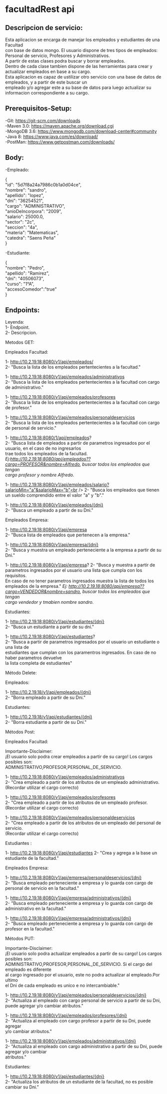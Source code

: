 # facultadRest api

## Descripcion de servicio:

Esta aplicacion se encarga de manejar los empleados y estudiantes de una Facultad <br /> 
con base de datos mongo. El usuario dispone de tres tipos de empleados: <br />
Personal de servicio, Profesores y Administrativos. <br />
A partir de estas clases podra buscar y borrar empleados. <br />
Dentro de cada clase tambien dispone de las herramientas para crear y actualizar empleados en base a su cargo. <br />
Esta aplicacion es capaz de ustilizar otro servicio con una base de datos de empleados, y a partir de este buscar un <br /> empleado y/o agregar este a su base de datos para luego actualizar su informacion correspondiente a su cargo. <br />

## Prerequisitos-Setup:

-Git: https://git-scm.com/downloads <br />
-Maven 3.0: https://maven.apache.org/download.cgi <br />
-MongoDB 3.6: https://www.mongodb.com/download-center#community <br />
-Java 8: https://www.java.com/es/download/ <br />
-PostMan: https://www.getpostman.com/downloads/ <br />

## Body:

-Empleado:  <br />

{ <br />
	  "id": "5d7f8a24a7986c0b1a0d04ce", <br />
    "nombre": "sandro", <br />
    "apellido": "lopez", <br />
    "dni": "36254521", <br />
    "cargo": "ADMINISTRATIVO", <br />
    "anioDeIncorpora": "2009", <br />
    "salario": 25000.0, <br />
    "sector": "2c", <br />
    "seccion": "4a", <br />
    "materia": "Matematicas", <br />
    "catedra": "Saens Peña" <br />
} <br />

-Estudiante: <br />

{<br />
"nombre": "Pedro",<br />
"apellido": "Ramirez",<br />
"dni": "40506073",<br />
"curso": "1°A",<br />
"accesoComedor":"true"<br />
}<br />

## Endpoints:

Leyenda:<br />
1- Endpoint.<br />
2- Descripcion.<br />

Metodos GET:<br />

Empleados Facultad: <br />

1- http://10.2.19.18:8080/v1/api/empleados/ <br />
2- "Busca la lista de los empleados pertentecientes a la facultad."<br />

1- http://10.2.19.18:8080/v1/api/empleados/administrativos <br />
2- "Busca la lista de los empleados pertentecientes a la facultad con cargo de administrativo."<br />

1- http://10.2.19.18:8080/v1/api/empleados/profesores <br />
2- "Busca la lista de los empleados pertentecientes a la facultad con cargo de profesor."<br />

1- http://10.2.19.18:8080/v1/api/empleados/personaldeservicios <br />
2- "Busca la lista de los empleados pertentecientes a la facultad con cargo de personal de servicio."<br />

1- http://10.2.19.18:8080/1/api/empleados? <br />
2- "Busca lista de empleados a partir de parametros ingresados por el usuario, en el caso de no ingresarlos <br />
trae todos los empleados de la facultad. <br />
*Ej:http://10.2.19.18:8080/api/empleados??cargo=PROFESOR&nombre=Alfredo, buscar todos los empleados que tengan <br />
cargo profesor y nombre Alfredo.* <br />

1- http://10.2.19.18:8080/v1/api/empleados/salario?salarioMin="a"&salarioMax="b"<br />
2- "Busca los empleados que tienen un sueldo comprendido entre el valor "a" y "b"."<br />

1- http://10.2.19.18:8080/v1/api/empleados/{dni} <br />
2- "Busca un empleado a partir de su Dni." <br />

Empleados Empresa: <br />

1- http://10.2.19.18:8080/v1/api/empresa <br />
2- "Busca lista de empleados que pertenecen a la empresa." <br />

1- http://10.2.19.18:8080/v1/api/empresa/{dni} <br />
2- "Busca y muestra un empleado perteneciente a la empresa a partir de su Dni." <br />

1- http://10.2.19.18:8080/v1/api/empresa?
2- "Busca y muestra a partir de parametros ingresados por el usuario una lista que cumpla con los requisitos. <br />
En caso de no tener parametros ingresados muestra la lista de todos los empleados de la empresa." 
*Ej: http://10.2.19.18:8080/api/empresa??cargo=VENDEDOR&nombre=sandro, buscar todos los empleados que tengan <br />
cargo vendedor y tmabien nombre sandro.* <br />

Estudiantes:

1- http://10.2.19.18:8080/v1/api/estudiantes/{dni}  <br />
2- "Busca un estudiante a partir de su dni."  <br />

1- http://10.2.19.18:8080/v1/api/estudiantes? <br />
2- "Busca a partir de parametros ingresados por el usuario un estudiante o una lista de <br />
estudiantes que cumplan con los paramentros ingresados. En caso de no haber parametros devuelve<br />
la lista completa de estudiantes" <br />


Método Delete:<br />

Empleados:<br />

1- http://10.2.19.18/v1/api/empleados/{dni} <br />
2- "Borra empleado a partir de su Dni." <br />

Estudiantes:<br />

1- http://10.2.19.18/v1/api/estudiantes/{dni} <br />
2- "Borra estudiante a partir de su Dni."

Métodos Post:<br />

Empleados Facultad: <br />

Importante-Disclaimer: <br />
¡El usuario solo podra crear empleados a partir de su cargo! Los cargos posibles son: <br />
ADMINISTRATIVO,PROFESOR,PERSONAL_DE_SERVICIO. <br />

1- http://10.2.19.18:8080/v1/api/empleados/administrativos <br />
2- "Crea empleado a partir de los atributos de un empleado administrativo.(Recordar utilizar el cargo correcto) <br />
 
1- http://10.2.19.18:8080/v1/api/empleados/profesores <br />
2- "Crea empleado a partir de los atributos de un empleado profesor.(Recordar utilizar el cargo correcto) <br />

1- http://10.2.19.18:8080/v1/api/empleados/personaldeservicios <br />
2- "Crea empleado a partir de los atributos de un empleado del personal de servicio. <br />
(Recordar utilizar el cargo correcto) <br />

Estudiantes : <br />

1- http://10.2.19.18:8080/v1/api/estudiantes
2- "Crea y agrega a la base un estudiante de la facultad."

Empleados Empresa: <br />

1- http://10.2.19.18:8080/v1/api/empresa/personaldeservicios/{dni} <br />
2- "Busca empleado perteneciente a empresa y lo guarda con cargo de personal de servicio en la facultad." <br />

1- http://10.2.19.18:8080/v1/api/empresa/administrativos/{dni} <br />
2- "Busca empleado perteneciente a empresa y lo guarda con cargo de administrativo en la facultad." <br />

1- http://10.2.19.18:8080/v1/api/empresa/administrativos/{dni} <br />
2- "Busca empleado perteneciente a empresa y lo guarda con cargo de profesor en la facultad." <br />

Métodos PUT: 

Importante-Disclaimer: <br />
¡El usuario solo podra actualizar empleados a partir de su cargo! Los cargos posibles son: <br />
ADMINISTRATIVO,PROFESOR,PERSONAL_DE_SERVICIO. Si el cargo del empleado es diferente <br />
al cargo ingresado por el usuario, este no podra actualizar al empleado.Por ultimo <br />
el Dni de cada empleado es unico e no intercambiable." <br />

1- http://10.2.19.18:8080/v1/api/empleados/personaldeservicios/{dni} <br />
2- "Actualiza al empleado con cargo personal de servicio a partir de su Dni, puede agregar y/o cambiar atributos." <br />

1- http://10.2.19.18:8080/v1/api/empleados/profesores/{dni} <br />
2- "Actualiza al empleado con cargo profesor a partir de su Dni, puede agregar <br />
y/o cambiar atributos." <br />

1- http://10.2.19.18:8080/v1/api/empleados/administrativos/{dni} <br />
2- "Actualiza al empleado con cargo administrativo a partir de su Dni, puede agregar y/o cambiar <br /> atributos." <br />

Estudiantes: <br />

1- http://10.2.19.18:8080/v1/api/estudiantes/{dni}<br />
2- "Actualiza los atributos de un estudiante de la facultad, no es posible cambiar su Dni." <br />


















